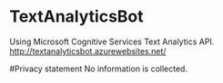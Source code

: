 # TextAnalyticsBot
Using Microsoft Cognitive Services Text Analytics API. http://textanalyticsbot.azurewebsites.net/


#Privacy statement
No information is collected.
